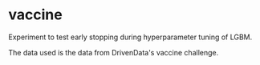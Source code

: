 # vaccine
Experiment to test early stopping during hyperparameter tuning of LGBM.

The data used is the data from DrivenData's vaccine challenge.
